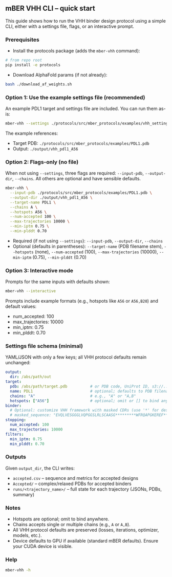 ## mBER VHH CLI – quick start

This guide shows how to run the VHH binder design protocol using a simple CLI, either with a settings file, flags, or an interactive prompt.

### Prerequisites
- Install the protocols package (adds the `mber-vhh` command):
```bash
# from repo root
pip install -e protocols
```
- Download AlphaFold params (if not already):
```bash
bash ./download_af_weights.sh
```

### Option 1: Use the example settings file (recommended)
An example PDL1 target and settings file are included. You can run them as-is:
```bash
mber-vhh --settings ./protocols/src/mber_protocols/examples/vhh_settings_example.yml
```
The example references:
- Target PDB: `./protocols/src/mber_protocols/examples/PDL1.pdb`
- Output: `./output/vhh_pdl1_A56`

### Option 2: Flags-only (no file)
When not using `--settings`, three flags are required: `--input-pdb`, `--output-dir`, `--chains`. All others are optional and have sensible defaults.
```bash
mber-vhh \
  --input-pdb ./protocols/src/mber_protocols/examples/PDL1.pdb \
  --output-dir ./output/vhh_pdl1_A56 \
  --target-name PDL1 \
  --chains A \
  --hotspots A56 \
  --num-accepted 100 \
  --max-trajectories 10000 \
  --min-iptm 0.75 \
  --min-plddt 0.70
```
- Required (if not using `--settings`): `--input-pdb`, `--output-dir`, `--chains`
- Optional (defaults in parentheses): `--target-name` (PDB filename stem), `--hotspots` (none), `--num-accepted` (100), `--max-trajectories` (10000), `--min-iptm` (0.75), `--min-plddt` (0.70)

### Option 3: Interactive mode
Prompts for the same inputs with defaults shown:
```bash
mber-vhh --interactive
```
Prompts include example formats (e.g., hotspots like `A56` or `A56,B20`) and default values:
- num_accepted: 100
- max_trajectories: 10000
- min_iptm: 0.75
- min_plddt: 0.70

### Settings file schema (minimal)
YAML/JSON with only a few keys; all VHH protocol defaults remain unchanged:
```yaml
output:
  dir: /abs/path/out
target:
  pdb: /abs/path/target.pdb          # or PDB code, UniProt ID, s3://...
  name: PDL1                         # optional; defaults to PDB filename stem
  chains: "A"                        # e.g., "A" or "A,B"
  hotspots: ["A56"]                  # optional; omit or [] to bind anywhere
binder:
  # Optional: customize VHH framework with masked CDRs (use '*' for design positions)
  # masked_sequence: "EVQLVESGGGLVQPGGSLRLSCAASG*********WFRQAPGKEREF***********NADSVKGRFTISRDNAKNTLYLQMNSLRAEDTAVYYC************WGQGTLVTVSS"
stopping:
  num_accepted: 100
  max_trajectories: 10000
filters:
  min_iptm: 0.75
  min_plddt: 0.70
```

### Outputs
Given `output_dir`, the CLI writes:
- `accepted.csv` – sequence and metrics for accepted designs
- `Accepted/` – complex/relaxed PDBs for accepted binders
- `runs/<trajectory_name>/` – full state for each trajectory (JSONs, PDBs, summary)

### Notes
- Hotspots are optional; omit to bind anywhere.
- Chains accepts single or multiple chains (e.g., `A` or `A,B`).
- All VHH protocol defaults are preserved (losses, iterations, optimizer, models, etc.).
- Device defaults to GPU if available (standard mBER defaults). Ensure your CUDA device is visible.

### Help
```bash
mber-vhh -h
```


